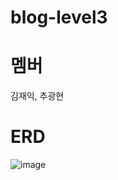﻿# blog-level3
# 멤버
김재익, 추광현

# ERD

![image](https://github.com/Eulga/blog-level3/assets/63146118/e3daabfc-6259-4751-85ba-3df6cb6a498b)
